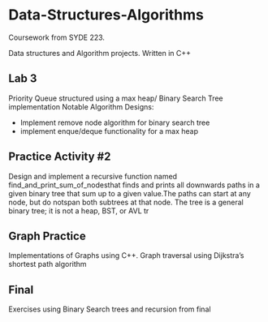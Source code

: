 # Data-Structures-Algorithms
Coursework from SYDE 223.

Data structures and Algorithm projects. Written in C++

## Lab 3 
Priority Queue structured using a max heap/ Binary Search Tree implementation
Notable Algorithm Designs:
* Implement remove node algorithm for binary search tree
* implement enque/deque functionality for a max heap

## Practice Activity #2
Design  and  implement  a  recursive  function  named find_and_print_sum_of_nodesthat  finds  and  prints  all downwards paths in a given binary tree that sum up to a given value.The paths can start at any node, but do notspan both subtrees at that node. The tree is a general binary tree; it is not a heap, BST, or AVL tr

## Graph Practice
Implementations of Graphs using C++. Graph traversal using Dijkstra’s shortest path algorithm

## Final 
Exercises using Binary Search trees and recursion from final
